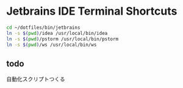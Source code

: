 # Jetbrains IDE Terminal Shortcuts

```sh
cd ~/dotfiles/bin/jetbrains
ln -s $(pwd)/idea /usr/local/bin/idea
ln -s $(pwd)/pstorm /usr/local/bin/pstorm
ln -s $(pwd)/ws /usr/local/bin/ws
```

## todo

自動化スクリプトつくる